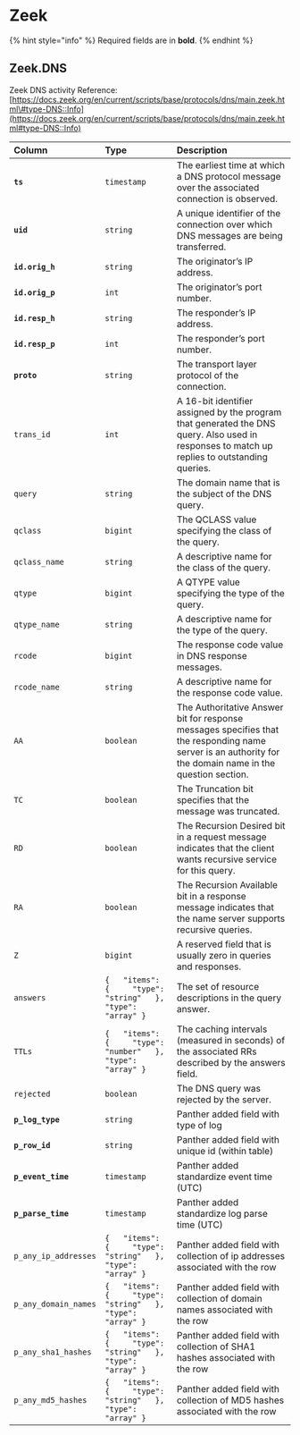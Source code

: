 # Zeek

{% hint style="info" %}
Required fields are in **bold**.
{% endhint %}

## Zeek.DNS

Zeek DNS activity Reference: [https://docs.zeek.org/en/current/scripts/base/protocols/dns/main.zeek.html\#type-DNS::Info](https://docs.zeek.org/en/current/scripts/base/protocols/dns/main.zeek.html#type-DNS::Info)

| Column | Type | Description |
| :--- | :--- | :--- |
| **`ts`** | `timestamp` | The earliest time at which a DNS protocol message over the associated connection is observed. |
| **`uid`** | `string` | A unique identifier of the connection over which DNS messages are being transferred. |
| **`id.orig_h`** | `string` | The originator’s IP address. |
| **`id.orig_p`** | `int` | The originator’s port number. |
| **`id.resp_h`** | `string` | The responder’s IP address. |
| **`id.resp_p`** | `int` | The responder’s port number. |
| **`proto`** | `string` | The transport layer protocol of the connection. |
| `trans_id` | `int` | A 16-bit identifier assigned by the program that generated the DNS query. Also used in responses to match up replies to outstanding queries. |
| `query` | `string` | The domain name that is the subject of the DNS query. |
| `qclass` | `bigint` | The QCLASS value specifying the class of the query. |
| `qclass_name` | `string` | A descriptive name for the class of the query. |
| `qtype` | `bigint` | A QTYPE value specifying the type of the query. |
| `qtype_name` | `string` | A descriptive name for the type of the query. |
| `rcode` | `bigint` | The response code value in DNS response messages. |
| `rcode_name` | `string` | A descriptive name for the response code value. |
| `AA` | `boolean` | The Authoritative Answer bit for response messages specifies that the responding name server is an authority for the domain name in the question section. |
| `TC` | `boolean` | The Truncation bit specifies that the message was truncated. |
| `RD` | `boolean` | The Recursion Desired bit in a request message indicates that the client wants recursive service for this query. |
| `RA` | `boolean` | The Recursion Available bit in a response message indicates that the name server supports recursive queries. |
| `Z` | `bigint` | A reserved field that is usually zero in queries and responses. |
| `answers` | `{   "items": {     "type": "string"   },   "type": "array" }`                                 | The set of resource descriptions in the query answer. |
| `TTLs` | `{   "items": {     "type": "number"   },   "type": "array" }`                                 | The caching intervals \(measured in seconds\) of the associated RRs described by the answers field. |
| `rejected` | `boolean` | The DNS query was rejected by the server. |
| **`p_log_type`** | `string` | Panther added field with type of log |
| **`p_row_id`** | `string` | Panther added field with unique id \(within table\) |
| **`p_event_time`** | `timestamp` | Panther added standardize event time \(UTC\) |
| **`p_parse_time`** | `timestamp` | Panther added standardize log parse time \(UTC\) |
| `p_any_ip_addresses` | `{   "items": {     "type": "string"   },   "type": "array" }`                                 | Panther added field with collection of ip addresses associated with the row |
| `p_any_domain_names` | `{   "items": {     "type": "string"   },   "type": "array" }`                                 | Panther added field with collection of domain names associated with the row |
| `p_any_sha1_hashes` | `{   "items": {     "type": "string"   },   "type": "array" }`                                 | Panther added field with collection of SHA1 hashes associated with the row |
| `p_any_md5_hashes` | `{   "items": {     "type": "string"   },   "type": "array" }`                                 | Panther added field with collection of MD5 hashes associated with the row |

